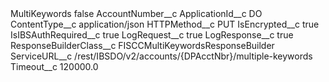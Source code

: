 <?xml version="1.0" encoding="UTF-8"?>
<CustomMetadata xmlns="http://soap.sforce.com/2006/04/metadata" xmlns:xsi="http://www.w3.org/2001/XMLSchema-instance" xmlns:xsd="http://www.w3.org/2001/XMLSchema">
    <label>MultiKeywords</label>
    <protected>false</protected>
    <values>
        <field>AccountNumber__c</field>
        <value xsi:nil="true"/>
    </values>
    <values>
        <field>ApplicationId__c</field>
        <value xsi:type="xsd:string">DO</value>
    </values>
    <values>
        <field>ContentType__c</field>
        <value xsi:type="xsd:string">application/json</value>
    </values>
    <values>
        <field>HTTPMethod__c</field>
        <value xsi:type="xsd:string">PUT</value>
    </values>
    <values>
        <field>IsEncrypted__c</field>
        <value xsi:type="xsd:boolean">true</value>
    </values>
    <values>
        <field>IsIBSAuthRequired__c</field>
        <value xsi:type="xsd:boolean">true</value>
    </values>
    <values>
        <field>LogRequest__c</field>
        <value xsi:type="xsd:boolean">true</value>
    </values>
    <values>
        <field>LogResponse__c</field>
        <value xsi:type="xsd:boolean">true</value>
    </values>
    <values>
        <field>ResponseBuilderClass__c</field>
        <value xsi:type="xsd:string">FISCCMultiKeywordsResponseBuilder</value>
    </values>
    <values>
        <field>ServiceURL__c</field>
        <value xsi:type="xsd:string">/rest/IBSDO/v2/accounts/{DPAcctNbr}/multiple-keywords</value>
    </values>
    <values>
        <field>Timeout__c</field>
        <value xsi:type="xsd:double">120000.0</value>
    </values>
</CustomMetadata>
